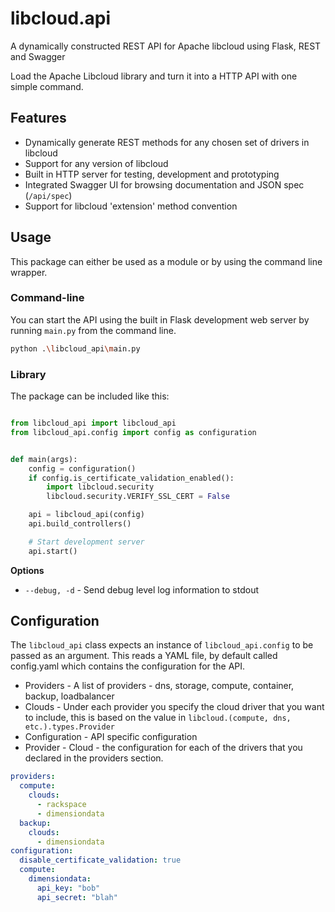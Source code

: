 # libcloud.api
A dynamically constructed REST API for Apache libcloud using Flask, REST and Swagger

Load the Apache Libcloud library and turn it into a HTTP API with one simple command.

## Features

* Dynamically generate REST methods for any chosen set of drivers in libcloud
* Support for any version of libcloud
* Built in HTTP server for testing, development and prototyping
* Integrated Swagger UI for browsing documentation and JSON spec (`/api/spec`)
* Support for libcloud 'extension' method convention

## Usage

This package can either be used as a module or by using the command line wrapper.

### Command-line

You can start the API using the built in Flask development web server by running `main.py` from the command line.

```bash
python .\libcloud_api\main.py
```

### Library

The package can be included like this:

```python

from libcloud_api import libcloud_api
from libcloud_api.config import config as configuration


def main(args):
    config = configuration()
    if config.is_certificate_validation_enabled():
        import libcloud.security
        libcloud.security.VERIFY_SSL_CERT = False

    api = libcloud_api(config)
    api.build_controllers()

    # Start development server
    api.start()
```

**Options**

* `--debug, -d` - Send debug level log information to stdout

## Configuration

The `libcloud_api` class expects an instance of ``libcloud_api.config`` to be passed as an argument. This reads a YAML file, by default called config.yaml
which contains the configuration for the API.


* Providers - A list of providers - dns, storage, compute, container, backup, loadbalancer
 * Clouds - Under each provider you specify the cloud driver that you want to include, this is based on the value in ``libcloud.(compute, dns, etc.).types.Provider``
* Configuration - API specific configuration
 * Provider - Cloud - the configuration for each of the drivers that you declared in the providers section.

```yaml
providers:
  compute:
    clouds:
      - rackspace
      - dimensiondata
  backup:
    clouds:
      - dimensiondata
configuration:
  disable_certificate_validation: true
  compute:
    dimensiondata:
      api_key: "bob"
      api_secret: "blah"
```